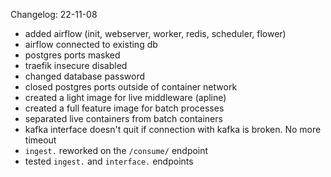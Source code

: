 Changelog: 22-11-08

* added airflow (init, webserver, worker, redis, scheduler, flower)
* airflow connected to existing db
* postgres ports masked
* traefik insecure disabled
* changed database password
* closed postgres ports outside of container network
* created a light image for live middleware (apline)
* created a full feature image for batch processes
* separated live containers from batch containers
* kafka interface doesn't quit if connection with kafka is broken. No more timeout
* `ingest.` reworked on the `/consume/` endpoint
* tested `ingest.` and `interface.` endpoints

